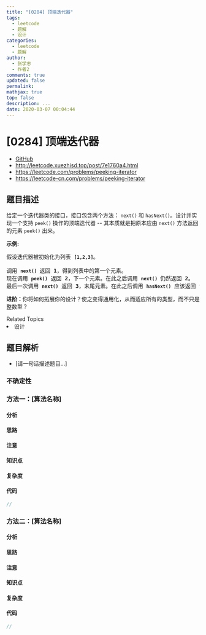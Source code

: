 ```yaml
---
title: "[0284] 顶端迭代器"
tags:
  - leetcode
  - 题解
  - 设计
categories:
  - leetcode
  - 题解
author:
  - 张学志
  - 作者2
comments: true
updated: false
permalink:
mathjax: true
top: false
description: ...
date: 2020-03-07 00:04:44
---
```



# [0284] 顶端迭代器
* [GitHub](https://github.com/algoboy101/LeetCodeCrowdsource/tree/master/_posts/QA/%5B0284%5D%20%E9%A1%B6%E7%AB%AF%E8%BF%AD%E4%BB%A3%E5%99%A8.md)
* http://leetcode.xuezhisd.top/post/7e1760a4.html
* https://leetcode.com/problems/peeking-iterator
* https://leetcode-cn.com/problems/peeking-iterator


## 题目描述

<p>给定一个迭代器类的接口，接口包含两个方法：&nbsp;<code>next()</code>&nbsp;和&nbsp;<code>hasNext()</code>。设计并实现一个支持&nbsp;<code>peek()</code>&nbsp;操作的顶端迭代器 -- 其本质就是把原本应由&nbsp;<code>next()</code>&nbsp;方法返回的元素&nbsp;<code>peek()</code>&nbsp;出来。</p>

<p><strong>示例:</strong></p>

<pre>假设迭代器被初始化为列表&nbsp;<strong><code>[1,2,3]</code></strong>。

调用&nbsp;<strong><code>next() </code></strong>返回 <strong>1</strong>，得到列表中的第一个元素。
现在调用&nbsp;<strong><code>peek()</code></strong>&nbsp;返回 <strong>2</strong>，下一个元素。在此之后调用&nbsp;<strong><code>next() </code></strong>仍然返回 <strong>2</strong>。
最后一次调用&nbsp;<strong><code>next()</code></strong>&nbsp;返回 <strong>3</strong>，末尾元素。在此之后调用&nbsp;<strong><code>hasNext()</code></strong>&nbsp;应该返回 <strong>false</strong>。
</pre>

<p><strong>进阶：</strong>你将如何拓展你的设计？使之变得通用化，从而适应所有的类型，而不只是整数型？</p>
<div><div>Related Topics</div><div><li>设计</li></div></div>


## 题目解析
* [请一句话描述题目...]

### 不确定性


### 方法一：[算法名称]

#### 分析

#### 思路

#### 注意

#### 知识点

#### 复杂度

#### 代码

```cpp
//
```


### 方法二：[算法名称]

#### 分析

#### 思路

#### 注意

#### 知识点

#### 复杂度

#### 代码

```cpp
//
```



